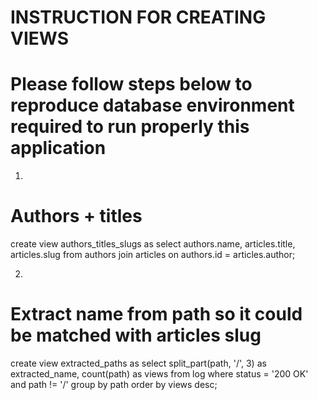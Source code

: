 # INSTRUCTION FOR CREATING VIEWS
# Please follow steps below to reproduce database environment required to run properly this application

1)
# Authors + titles
create view authors_titles_slugs as select authors.name, articles.title, articles.slug from authors join articles on authors.id = articles.author;

2)
# Extract name from path so it could be matched with articles slug
create view extracted_paths as select split_part(path, '/', 3) as extracted_name, count(path) as views from log where status = '200 OK' and path != '/' group by path order by views desc;

<!-- 3)
# Create summary view for failures (count of fails and dates)
create view failures_summary as select date(time), count(status) from log where status != '200 OK' group by time; -->
